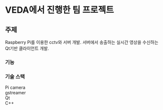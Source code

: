 # VEDA에서 진행한 팀 프로젝트
## 주제
Raspberry Pi를 이용한 cctv와 서버 개발. 서버에서 송출하는 실시간 영상을 수신하는 Qt기반 클라이언트 개발.
### 기능

### 기술 스택
Pi camera  
gstreamer  
Qt  
C++
